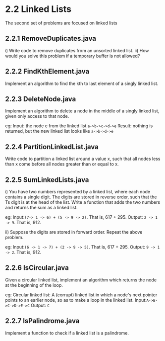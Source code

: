 # 2.2  Linked Lists

The second set of problems are focused on linked lists

## 2.2.1 RemoveDuplicates.java

i) Write code to remove duplicates from an unsorted linked list.
ii) How would you solve this problem if a temporary buffer is not allowed?

## 2.2.2 FindKthElement.java

Implement an algorithm to find the kth to last element of a singly linked list.

## 2.2.3 DeleteNode.java

Implement an algorithm to delete a node in the middle of a singly linked list, given only access to that node.

eg:
Input: the node c from the linked list `a->b->c->d->e`
Result: nothing is returned, but the new linked list looks like `a->b->d->e`

## 2.2.4 PartitionLinkedList.java

Write code to partition a linked list around a value x, such that all nodes less than x come before all nodes greater than or equal to x.

## 2.2.5 SumLinkedLists.java

i) You have two numbers represented by a linked list, where each node contains a single digit. The digits are stored in reverse order, such that the Ts digit is at the head of the list. Write a function that adds the two numbers and returns the sum as a linked list.

eg:
Input:`(7-> 1 -> 6) + (5 -> 9 -> 2)`. That is, 617 + 295.
Output: `2 -> 1 -> 9`. That is, 912.


ii) Suppose the digits are stored in forward order. Repeat the above problem.

eg:
Input:`(6 -> 1 -> 7) + (2 -> 9 -> 5)`. That is, 617 + 295.
Output: `9 -> 1 -> 2`. That is, 912.

## 2.2.6 IsCircular.java

Given a circular linked list, implement an algorithm which returns the node at the beginning of the loop.

eg: 
Circular linked list: A (corrupt) linked list in which a node's next pointer points to an earlier node, so as to make a loop in the linked list.
Input:`A->B->C->D->E->C`
Output: `C`

## 2.2.7 IsPalindrome.java

Implement a function to check if a linked list is a palindrome.
